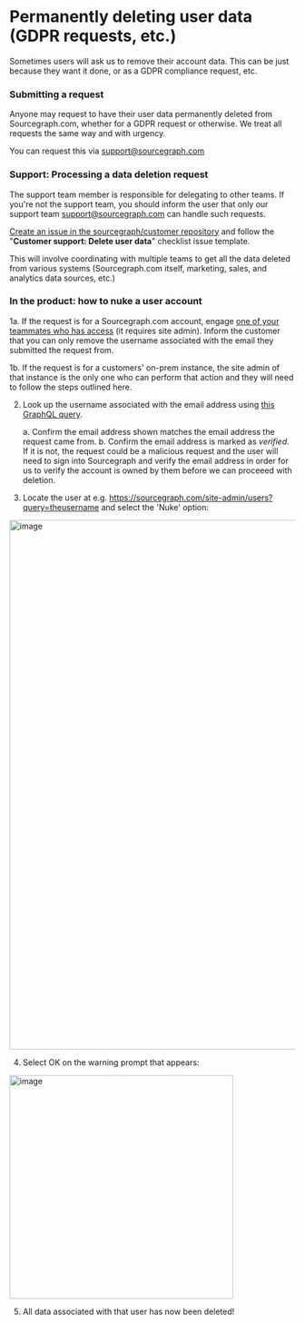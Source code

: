 # Permanently deleting user data (GDPR requests, etc.)

Sometimes users will ask us to remove their account data. This can be just because they want it done, or as a GDPR compliance request, etc.

### Submitting a request

Anyone may request to have their user data permanently deleted from Sourcegraph.com, whether for a GDPR request or otherwise. We treat all requests the same way and with urgency.

You can request this via support@sourcegraph.com

### Support: Processing a data deletion request

The support team member is responsible for delegating to other teams. If you're not the support team, you should inform the user that only our support team support@sourcegraph.com can handle such requests.

[Create an issue in the sourcegraph/customer repository](https://github.com/sourcegraph/customer/issues/new/choose) and follow the "**Customer support: Delete user data**" checklist issue template.

This will involve coordinating with multiple teams to get all the data deleted from various systems (Sourcegraph.com itself, marketing, sales, and analytics data sources, etc.)

### In the product: how to nuke a user account

1a. If the request is for a Sourcegraph.com account, engage [one of your teammates who has access](../tools/index.md#sourcegraphcom-admin-access) (it requires site admin). Inform the customer that you can only remove the username associated with the email they submitted the request from.

1b. If the request is for a customers' on-prem instance, the site admin of that instance is the only one who can perform that action and they will need to follow the steps outlined here.

2. Look up the username associated with the email address using [this GraphQL query](<https://sourcegraph.com/api/console#%7B%22query%22%3A%22%7B%5Cn%20%20user(email%3A%20%5C%22somebody%40somewhere.com%5C%22)%20%7B%5Cn%20%20%20%20username%5Cn%20%20%20%20emails%20%7B%5Cn%20%20%20%20%20%20email%5Cn%20%20%20%20%20%20verified%5Cn%20%20%20%20%7D%5Cn%20%20%7D%5Cn%7D%5Cn%22%7D>).

   a. Confirm the email address shown matches the email address the request came from.
   b. Confirm the email address is marked as _verified_. If it is not, the request could be a malicious request and the user will need to sign into Sourcegraph and verify the email address in order for us to verify the account is owned by them before we can proceeed with deletion.

3. Locate the user at e.g. https://sourcegraph.com/site-admin/users?query=theusername and select the 'Nuke' option:

<img width="933" alt="image" src="https://user-images.githubusercontent.com/3173176/136848800-f31e214a-0025-4e15-8be3-0b6caf9e3e92.png">

4. Select OK on the warning prompt that appears:

<img width="394" alt="image" src="https://user-images.githubusercontent.com/3173176/136848928-d474b16d-a80f-4bfe-be20-3e64c6d3a254.png">

5. All data associated with that user has now been deleted!
